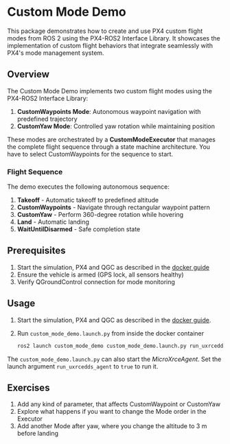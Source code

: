 # Custom Mode Demo

This package demonstrates how to create and use PX4 custom flight modes from ROS 2 using the PX4-ROS2 Interface Library. It showcases the implementation of custom flight behaviors that integrate seamlessly with PX4's mode management system.

## Overview

The Custom Mode Demo implements two custom flight modes using the PX4-ROS2 Interface Library:

1. **CustomWaypoints Mode**: Autonomous waypoint navigation with predefined trajectory
2. **CustomYaw Mode**: Controlled yaw rotation while maintaining position

These modes are orchestrated by a **CustomModeExecutor** that manages the complete flight sequence through a state machine architecture.
You have to select CustomWaypoints for the sequence to start.


### Flight Sequence

The demo executes the following autonomous sequence:

1. **Takeoff** - Automatic takeoff to predefined altitude
2. **CustomWaypoints** - Navigate through rectangular waypoint pattern
3. **CustomYaw** - Perform 360-degree rotation while hovering
4. **Land** - Automatic landing
5. **WaitUntilDisarmed** - Safe completion state


## Prerequisites

1. Start the simulation, PX4 and QGC as described in the [docker guide](../../docker/README.md)
2. Ensure the vehicle is armed (GPS lock, all sensors healthy)
3. Verify QGroundControl connection for mode monitoring

## Usage

1. Start the simulation, PX4 and QGC as described in the [docker guide](../../docker/README.md).
2. Run `custom_mode_demo.launch.py` from inside the docker container

   ```sh
   ros2 launch custom_mode_demo custom_mode_demo.launch.py run_uxrcedds_agent:=true
   ```

The `custom_mode_demo.launch.py` can also start the _MicroXrceAgent_. Set the launch argument `run_uxrcedds_agent` to `true` to run it.

## Exercises

1. Add any kind of parameter, that affects CustomWaypoint or CustomYaw
2. Explore what happens if you want to change the Mode order in the Executor
3. Add another Mode after yaw, where you change the altitude to 3 m before landing

